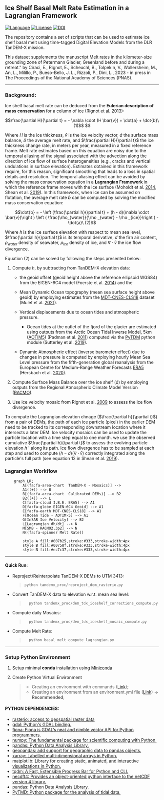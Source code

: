 ## Ice Shelf Basal Melt Rate Estimation in a Lagrangian Framework
[![Language][]][1] [![License][]][2]
[![DOI](https://zenodo.org/badge/575571644.svg)](https://zenodo.org/badge/latestdoi/575571644)

The repository contains a set of scripts that can be used to estimate ice shelf basal melt using time-tagged Digital Elevation Models from the DLR TanDEM-X mission.

This dataset supplements the manuscript Melt rates in the kilometer-size grounding zone of Petermann Glacier, Greenland before and during a retreat." by Ciracì, E., Rignot, E., Scheuchl, B., Tolpekin, V., Wollersheim, M., An, L., Milillo, P., Bueso-Bello, J. L., Rizzoli, P., Dini, L., 2023 - in press in The Proceedings of the National Academy of Sciences (PNAS).

---
### Background:

Ice shelf basal melt rate can be deduced from the **Eulerian description of mass conservation** for a 
column of ice (Rignot et al. [2013](https://www.science.org/doi/10.1126/science.1235798)): 

```math
\frac{\partial H}{\partial t} =  - \nabla \cdot (H \bar{v}) + \dot{a} + \dot{b}\ (1)$$ 
```
Where $H$ is the ice thickness, $\bar{v}$ is the ice velocity vector, $\dot{a}$ the surface mass balance, $\dot{b}$ 
the average melt rate, and $\frac{\partial H}{\partial t}$ the ice thickness change rate, in meters per year,
measured in a fixed reference frame. Melt rate estimates based on this equation are noisy due to the temporal 
aliasing of the signal associated with the advection along the direction of ice flow of surface heterogeneities 
(e.g., cracks and vertical undulations in surface elevation). Estimates obtained in this framework require, for 
this reason, significant smoothing that leads to a loss in spatial details and resolution.
The temporal aliasing effect can be avoided by solving the mass conservation equation in a **Lagrangian Framework** 
in which the reference frame moves with the ice surface 
(Moholdt et al. [2014](https://agupubs.onlinelibrary.wiley.com/doi/full/10.1002/2014JF003171), 
Shean et al. [2019](https://tc.copernicus.org/articles/13/2633/2019/)). In this framework, 
when ice can be assumed on  flotation, the average melt rate $\dot{b}$ can be computed by solving the modified mass conservation 
equation:

```math
\dot{b} = - \left (\frac{\partial h}{\partial t} + (h - d)(\nabla \cdot \bar{v})\right )  \left ( \frac{\rho_{water}}{\rho _{water} - \rho _{ice}}\right ) - \dot{a}\ (2)
```
Where $h$ is the ice surface elevation with respect to mean sea level, $\frac{\partial h}{\partial t}$ is its temporal 
derivative, $d$ the firn air content, $\rho _{water}$ density of seawater, $\rho _{ice}$ density of ice, 
and $\nabla \cdot \bar{v}$ the ice flow divergence.

Equation (2) can be solved by following the steps presented below:

1. Compute $h$, by subtracting from TanDEM-X elevation data:
   - the geoid offset (geoid height above the reference ellipsoid WGS84) from the EIGEN-6C4 model (Foerste et al. [2014](http://icgem.gfz-potsdam.de/Foerste-et-al-EIGEN-6C4.pdf)) and the
   - Mean Dynamic Ocean topography (mean sea surface height above geoid) by employing estimates from the [MDT-CNES-CLS18](https://www.aviso.altimetry.fr/en/data/products/auxiliary-products/mdt.html) dataset (Mulet et al. [2021](https://os.copernicus.org/articles/17/789/2021/)). 
   - Vertical displacements due to ocean tides and atmospheric pressure.
     - Ocean tides at the outlet of the fjord of the glacier are estimated using outputs from the
     Arctic Ocean Tidal Inverse Model, 5km  ([AOTIM5](https://www.esr.org/research/polar-tide-models/list-of-polar-tide-models/aotim-5/)) (Padman et al. [2011](https://agupubs.onlinelibrary.wiley.com/doi/full/10.1029/2011JC006949)) computed via the [PyTDM](https://github.com/tsutterley/pyTMD) python 
     module (Sutterley et al. [2019](https://tc.copernicus.org/articles/13/1801/2019/)). 

   - Dynamic Atmospheric effect (inverse barometer effect) due to changes in pressure is computed 
   by employing hourly Mean Sea Level pressure from the fifth-generation global reanalysis from 
   the European Centre for Medium-Range Weather Forecasts [ERA5](https://www.ecmwf.int/en/forecasts/datasets/reanalysis-datasets/era5) (Hersbach et al. [2020](https://rmets.onlinelibrary.wiley.com/doi/10.1002/qj.3803)). 
   
2. Compute Surface Mass Balance over the ice shelf ($\dot{a}$) by employing outputs from the Regional Atmospheric Climate Model Version ([RACMO](https://www.projects.science.uu.nl/iceclimate/models/racmo-model.php)).
      
3. Use ice velocity mosaic from Rignot et al. [2009](https://agupubs.onlinelibrary.wiley.com/doi/full/10.1029/2012GL051634) to assess the ice flow divergence.


To compute the Lagrangian elevation chnage ($\frac{\partial h}{\partial t}$) from a pair 
of DEMs,  the path of each ice particle (pixel) in the earlier DEM need to be tracked 
to its corresponding downstream location  where it intersects a later DEM. 
Ice velocity mosaics can be used to update the particle location with a time step equal to one month. 
we use the observed cumulative $\frac{\partial h}{\partial t}$ to assess the evolving particle elevation $h$ '
along its path. 
Ice flow divergence has to be sampled at each step and used to compute $(h - d)(\nabla \cdot \bar{v})$
correctly integrated along the particle's  full path (see equation 12 in Shean et al. [2019](https://tc.copernicus.org/articles/13/2633/2019/)).


### Lagrangian Workflow
```mermaid
    graph LR;
        A[(fa:fa-area-chart  TanDEM-X - Mosaics)] --> 
        A1((+)) --> B
        B[(fa:fa-area-chart  Calibrated DEMs)] --> B2
        B2((+)) --> L
        C[fa:fa-cloud I.B.E. ERA5] --> A1
        D[fa:fa-globe EIGEN-6C4 Geoid] --> A1
        E[fa:fa-earth MDT-CNES-CLS18] --> A1
        F[Ocean Tide - AOTIM-5] --> A1
        G[InSAR Ice Velocity] --> B2
        L[Lagrangian dh/dt] --> N
        M[SMB - RACMO2.3p2] --> N
        N((fa:fa-spinner Melt Rate))

        style A fill:#007b25,stroke:#333,stroke-width:4px
        style B fill:#00758f,stroke:#333,stroke-width:4px
        style N fill:#ec7c37,stroke:#333,stroke-width:4px

```
----
#### Quick Run:
 - Reproject/Reinterpolate TanDEM-X DEMs to UTM 3413:
    > ``` bash
    > python tandemx_proc/reproject_dem_rasterio.py 
    > ```
 - Convert TanDEM-X data to elevation w.r.t. mean sea level:
    > ``` bash
    >   python tandemx_proc/dem_tdx_iceshelf_corrections_compute.py
    >   ```
 - Compute daily Mosaics:
    > ``` bash
    >   python tandemx_proc/dem_tdx_iceshelf_mosaic_compute.py
    >   ```
 - Compute Melt Rate:
    > ``` bash
    >   python basal_melt_compute_lagrangian.py
    >   ```

----
### Setup Python Environment

1. Setup minimal **conda** installation using [Miniconda][]

2. Create Python Virtual Environment

    > -   Creating an environment with commands ([Link][]);
    > -   Creating an environment from an environment.yml file
    >     ([Link][2])  -> **Recommended**;

#### PYTHON DEPENDENCIES:
- [rasterio: access to geospatial raster data][]
- [gdal: Python's GDAL binding.][]
- [fiona: Fiona is GDAL’s neat and nimble vector API for Python programmers.][]
- [numpy: The fundamental package for scientific computing with Python.][]
- [pandas: Python Data Analysis Library.][]
- [geopandas: add support for geographic data to pandas objects.][]
- [xarray: Labelled multi-dimensional arrays in Python.][]
- [matplotlib: Library for creating static, animated, and interactive visualizations in Python.][]
- [tqdm: A Fast, Extensible Progress Bar for Python and CLI.][]
- [necdft4: Provides an object-oriented python interface to the netCDF version 4 library.][]
- [pandas: Python Data Analysis Library.][]
- [PyTMD: Python package for the analysis of tidal data.][]

[Language]: https://img.shields.io/badge/python%20-3.7%2B-brightgreen
[License]: https://img.shields.io/badge/license-MIT-green.svg
[1]: ..%20image::%20https://www.python.org/
[Miniconda]: https://docs.conda.io/en/latest/miniconda.html
[Link]: https://docs.conda.io/projects/conda/en/latest/user-guide/tasks/manage-environments.html#creating-an-environment-with-commands
[2]: https://docs.conda.io/projects/conda/en/latest/user-guide/tasks/manage-environments.html#creating-an-environment-from-an-environment-yml-file

[xarray: Labelled multi-dimensional arrays in Python.]:https://docs.xarray.dev
[rasterio: access to geospatial raster data]:https://rasterio.readthedocs.io/en/latest/
[gdal: Python's GDAL binding.]: https://gdal.org/index.html
[tqdm: A Fast, Extensible Progress Bar for Python and CLI.]: https://github.com/tqdm/tqdm
[necdft4: Provides an object-oriented python interface to the netCDF version 4 library.]:https://pypi.org/project/netCDF4/
[fiona: Fiona is GDAL’s neat and nimble vector API for Python programmers.]:https://fiona.readthedocs.io/en/latest/
[numpy: The fundamental package for scientific computing with Python.]:https://numpy.org
[PyTMD: Python package for the analysis of tidal data.]: https://github.com/tsutterley/pyTMD
[pandas: Python Data Analysis Library.]:https://pandas.pydata.org/
[geopandas: add support for geographic data to pandas objects.]:https://geopandas.org/en/stable/
[matplotlib: Library for creating static, animated, and interactive visualizations in Python.]:https://matplotlib.org
